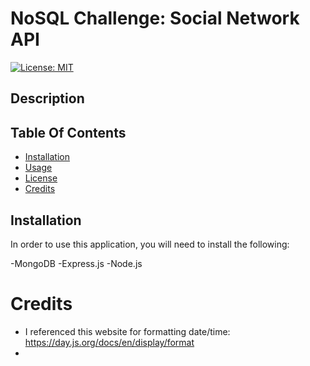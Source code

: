 # NoSQL Challenge: Social Network API

[![License: MIT](https://img.shields.io/badge/License-MIT-yellow.svg)](https://opensource.org/licenses/MIT)

## Description 



## Table Of Contents 
- [Installation](#installation)<br>
- [Usage](#usage)<br>
- [License](#license)<br>
- [Credits](#credits)<br>

## Installation

In order to use this application, you will need to install the following: 

-MongoDB 
-Express.js
-Node.js

# Credits 

- I referenced this website for formatting date/time: https://day.js.org/docs/en/display/format
- 